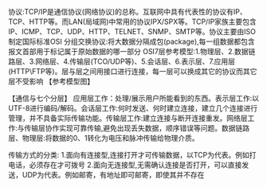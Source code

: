 协议:TCP/IP是通信协议(网络协议)的总称。互联网中具有代表性的协议有IP、TCP、HTTP等。而LAN(局域网)中常用的协议IPX/SPX等。TCP/IP家族主要包含IP、ICMP、TCP、UDP、HTTP、TELNET、SNMP、SMTP等。协议主要由ISO制定国际标准OSI
分组交换协议:将大数据分隔成包(package),每一组数据都包含报文首部用于标记属于原始数据的哪一部分
OSI7层参考模型:1.物理层、2.数据链路层、3.网络层、4.传输层(TCO/UDP等)、5.会话层、6.表示层、7.应用层(HTTP\FTP等)。层与层之间用接口进行连接，每一层可以换成其它的协议而其它层不受影响
【参考模型图】

【通信与七个分层】
应用层工作：处理/展示用户所能看到的东西。表示层工作:以UTF-8进行编码/解码。会话层工作:何时发送、何时建立连接，建立几个连接进行管理，并不具备实际传输功能。传输层工作:建立连接与断开连接重发。网络层工作:与传输层协作实现可靠传输,避免出现丢失数据，顺序错误等问题。数据链路层、物理层:将数据的0、1转化为电压和脉冲传输给物理介质。

传输方式的分类:
1.面向有连接型,连接打开才可传输数据，以TCP为代表。例如打电话，必须存在才可拨号
2.面向无连接型,无需确认连接是否打开，可以直接发送，UDP为代表。例如邮寄，有地址即可邮寄，即使其并不存在